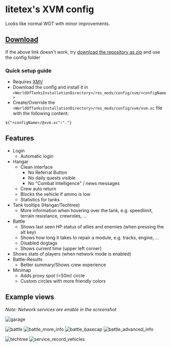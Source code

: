 # litetex's XVM config
Looks like normal WOT with minor improvements.

## [Download](https://downgit.github.io/#/home?url=https://github.com/litetex/xvm_config/tree/master/config)
If the above link doesn't work, try [download the repository as zip](https://github.com/litetex/xvm_config/archive/master.zip) and use the config folder

### Quick setup guide
* Requires [XMV](https://modxvm.com)
* Download the config and install it in ``<WorldOfTanksInstallationDirectory>/res_mods/config/xvm/<configName>``
* Create/Override the ``<WorldOfTanksInstallationDirectory>/res_mods/config/xvm/xvm.xc`` file with the following content:
```
${"<configName>/@xvm.xc":"."}
```

## Features
* Login 
  * Automatic login
* Hangar 
  * Clean interface
    * No Referral Button
    * No daily quests visible
    * No "Combat Intelligence" / news messages
  * Crew auto return
  * Blocks the vehicle if ammo is low
  * Statistics for tanks
* Tank tooltips (Hangar/Techtree)
  * More information when hovering over the tank, e.g. speedlimit, terrain resistance, crewroles, ...
* Battle 
  * Shows last seen HP status of allies and enemies (when pressing the alt key)
  * Shows how long it takes to repair a module, e.g. tracks, engine, ...
  * Disabled dogtags
  * Shows current time (upper left corner)
* Shows stats of players (when network mode is enabled)
* Battle-Results
  * Better summary/Shows crew experience
* Minimap 
  * Adds proxy spot (=50m) circle
  * Custom circles with more friendly colors

## Example views
*Note: Network services are enable in the screenshot*

![garage](https://user-images.githubusercontent.com/40789489/106368212-474dac80-6348-11eb-87fb-72d3ae0351ee.png "Garage")

![battle](https://user-images.githubusercontent.com/40789489/106368205-4288f880-6348-11eb-9b6f-eef30429a81d.png "Battle")
![battle_more_info](https://user-images.githubusercontent.com/40789489/106368211-461c7f80-6348-11eb-83f1-2c3779281685.png "Battle - More info (Alt key)")
![battle_basecap](https://user-images.githubusercontent.com/40789489/106368210-44eb5280-6348-11eb-8098-d391870fcd17.png "Battle - Base capture")
![battle_advanced_info](https://user-images.githubusercontent.com/40789489/106368208-43ba2580-6348-11eb-821a-ac03421dab5f.png "Battle - Overview (Tab key)")

![techtree](https://user-images.githubusercontent.com/40789489/106368605-3e120f00-634b-11eb-9af5-0bbf899c6e94.png "Techtree")
![service_record_vehicles](https://user-images.githubusercontent.com/40789489/106368215-487ed980-6348-11eb-85ec-449feb8804f0.png "Service record")
